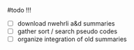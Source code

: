 
#todo !!!
- [ ] download nwehrli a&d summaries
- [ ] gather sort / search pseudo codes
- [ ] organize integration of old summaries
